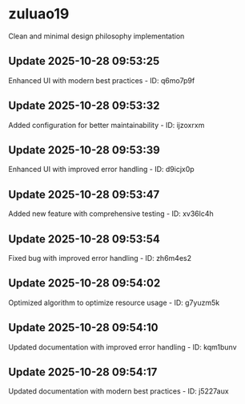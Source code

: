 # zuluao19
Clean and minimal design philosophy implementation

## Update 2025-10-28 09:53:25
Enhanced UI with modern best practices - ID: q6mo7p9f


## Update 2025-10-28 09:53:32
Added configuration for better maintainability - ID: ijzoxrxm


## Update 2025-10-28 09:53:39
Enhanced UI with improved error handling - ID: d9icjx0p


## Update 2025-10-28 09:53:47
Added new feature with comprehensive testing - ID: xv36lc4h


## Update 2025-10-28 09:53:54
Fixed bug with improved error handling - ID: zh6m4es2


## Update 2025-10-28 09:54:02
Optimized algorithm to optimize resource usage - ID: g7yuzm5k


## Update 2025-10-28 09:54:10
Updated documentation with improved error handling - ID: kqm1bunv


## Update 2025-10-28 09:54:17
Updated documentation with modern best practices - ID: j5227aux

